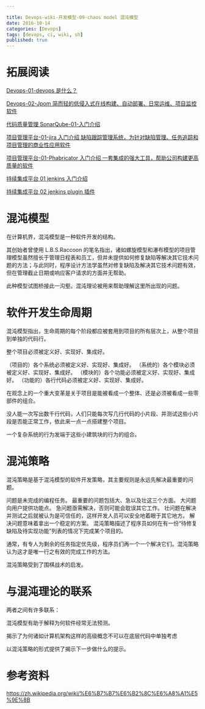 ```yaml
---

title: Devops-wiki-开发模型-09-chaos model 混沌模型
date: 2016-10-14
categories: [Devops]
tags: [devops, ci, wiki, sh]
published: true
---
```


# 拓展阅读

[Devops-01-devops 是什么？](https://houbb.github.io/2016/10/14/devops-01-overview)

[Devops-02-Jpom 简而轻的低侵入式在线构建、自动部署、日常运维、项目监控软件](https://houbb.github.io/2016/10/14/devops-02-jpom)

[代码质量管理 SonarQube-01-入门介绍](https://houbb.github.io/2016/10/14/devops-sonarqube-01-intro)

[项目管理平台-01-jira 入门介绍 缺陷跟踪管理系统，为针对缺陷管理、任务追踪和项目管理的商业性应用软件](https://houbb.github.io/2016/10/14/project-manage-jira-01-intro)

[项目管理平台-01-Phabricator 入门介绍 一套集成的强大工具，帮助公司构建更高质量的软件](https://houbb.github.io/2016/10/14/project-manage-phabricator-01-overview)

[持续集成平台 01 jenkins 入门介绍](https://houbb.github.io/2016/10/14/devops-jenkins-01-intro)

[持续集成平台 02 jenkins plugin 插件](https://houbb.github.io/2016/10/14/devops-jenkins-02-plugin)

# 混沌模型

在计算机界，混沌模型是一种软件开发的结构。

其创始者曾使用 L.B.S.Raccoon 的笔名指出，诸如螺旋模型和瀑布模型的项目管理模型虽然擅长于管理日程表和员工，但并未提供如何修复缺陷等解决其它技术问题的方法；与此同时，程序设计方法学虽然对修复缺陷及解决其它技术问题有效，但在管理截止日期或响应客户请求的方面并无帮助。

此种模型试图桥接此一沟壑。混沌理论被用来帮助理解这里所出现的问题。

# 软件开发生命周期

混沌模型指出，生命周期的每个阶段都应被套用到项目的所有层次上，从整个项目到单独的代码行。

整个项目必须被定义好、实现好、集成好。

（项目的）各个系统必须被定义好、实现好、集成好。
（系统的）各个模块必须被定义好、实现好、集成好。
（模块的）各个功能必须被定义好、实现好、集成好。
（功能的）各行代码必须被定义好、实现好、集成好。

在观念上的一个重大变革是关于项目是能被看成一个整体、还是必须被看成一些零部件的组合。

没人能一次写出数千行代码，人们只能每次写几行代码的小片段、并测试这些小片段是否能正常工作，依此来一点一点搭建整个项目。

一个复杂系统的行为发端于这些小建筑块的行为的组合。

# 混沌策略

混沌策略是基于混沌模型的软件开发策略，其主要规则是永远先解决最重要的问题。

问题是未完成的编程任务。
最重要的问题包括大、急以及壮这三个方面。
大问题向用户提供功能点。
急问题亟需解决，否则可能会耽误其它工作。
壮问题在解决并测试之后就被认为是可信任的，这样开发人员可以安全地着眼于其它地方。
解决问题意味着拿出一个稳定的方案。
混沌策略描述了程序员如何在有一份“待修复缺陷及待实现功能”列表的情况下完成某个项目的。

通常，有专人为剩余的任务指定优先级，程序员们再一个一个解决它们。混沌策略认为这才是唯一行之有效的完成工作的方法。

混沌策略受到了围棋战术的启发。

# 与混沌理论的联系

两者之间有许多联系：

混沌模型有助于解释为何软件经常无法预测。

揭示了为何诸如计算机架构这样的高级概念不可以在底层代码中单独考虑

以混沌策略的形式提供了揭示下一步做什么的提示。


# 参考资料

https://zh.wikipedia.org/wiki/%E6%B7%B7%E6%B2%8C%E6%A8%A1%E5%9E%8B





